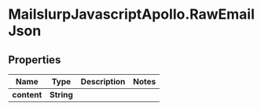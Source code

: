 # MailslurpJavascriptApollo.RawEmailJson

## Properties

Name | Type | Description | Notes
------------ | ------------- | ------------- | -------------
**content** | **String** |  | 


